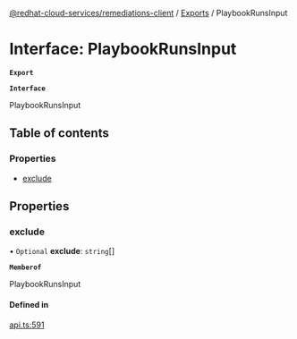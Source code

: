 [@redhat-cloud-services/remediations-client](../README.md) / [Exports](../modules.md) / PlaybookRunsInput

# Interface: PlaybookRunsInput

**`Export`**

**`Interface`**

PlaybookRunsInput

## Table of contents

### Properties

- [exclude](PlaybookRunsInput.md#exclude)

## Properties

### exclude

• `Optional` **exclude**: `string`[]

**`Memberof`**

PlaybookRunsInput

#### Defined in

[api.ts:591](https://github.com/mkholjuraev/javascript-clients/blob/master/packages/remediations/api.ts#L591)
